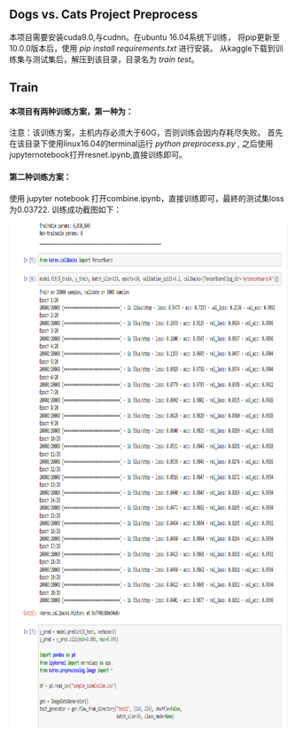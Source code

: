 ## Dogs vs. Cats Project Preprocess
本项目需要安装cuda9.0,与cudnn。在ubuntu 16.04系统下训练，
将pip更新至10.0.0版本后，使用 *pip install requirements.txt* 进行安装。
从kaggle下载到训练集与测试集后，解压到该目录，目录名为 *train* *test*。
## Train
#### 本项目有两种训练方案，第一种为：
注意：该训练方案，主机内存必须大于60G，否则训练会因内存耗尽失败。
首先在该目录下使用linux16.04的terminal运行 *python preprocess.py* ,
之后使用jupyternotebook打开resnet.ipynb,直接训练即可。
#### 第二种训练方案：
使用 jupyter notebook 打开combine.ipynb，直接训练即可，最終的测试集loss为0.03722.
训练成功截图如下：


<img src="123.PNG" style="width:977px;height:911px;">
